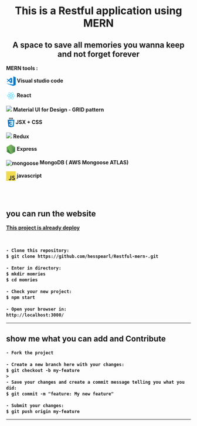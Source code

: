 <p align="center"  >
 <strong ><h1 align="center"> This is a Restful application using MERN</h1> </ strong>
 

</p>
<p align="center">
  <h2 align="center"> A space to save all memories you wanna keep and not forget forever</h2>

</p>

<p> MERN tools :</p >

<img align="center" alt="Visual Studio Code" width="26px" src="https://raw.githubusercontent.com/github/explore/80688e429a7d4ef2fca1e82350fe8e3517d3494d/topics/visual-studio-code/visual-studio-code.png" /> Visual studio code
<br>

<img align="center" alt="ReactJs" width="26px" src="https://raw.githubusercontent.com/github/explore/80688e429a7d4ef2fca1e82350fe8e3517d3494d/topics/react/react.png" /> React
<br>

<img   width="20px" src="https://trello-attachments.s3.amazonaws.com/5d02107281e39c17911f5405/5fe21c12a7e07a11d45d7587/d7d618f6cc27b234c07195a60e23e393/material-ui.svg"/> Material UI for Design - GRID pattern <br>

<img align="center" alt="CSS3" width="26px" src="https://raw.githubusercontent.com/github/explore/80688e429a7d4ef2fca1e82350fe8e3517d3494d/topics/css/css.png" />JSX + CSS<br>

<img   width="20px" src="https://trello-attachments.s3.amazonaws.com/5d02107281e39c17911f5405/5fe21c12a7e07a11d45d7587/7255e8774dcd5d82514d8cc83f42624b/redux.svg"/> Redux<br>

<img align="center" alt="Node.js" width="26px" src="https://raw.githubusercontent.com/github/explore/80688e429a7d4ef2fca1e82350fe8e3517d3494d/topics/nodejs/nodejs.png" />   Express<br>

<img align="center" alt="mongoose" width="20px" src="https://trello-attachments.s3.amazonaws.com/5d02107281e39c17911f5405/5fe21c12a7e07a11d45d7587/22d9ed6b70531d354a61c6635bd73ab3/mongodb.svg" /> MongoDB ( AWS Mongoose ATLAS)<br>

<img align="center" alt="JavaScript" width="26px" src="https://raw.githubusercontent.com/github/explore/80688e429a7d4ef2fca1e82350fe8e3517d3494d/topics/javascript/javascript.png" />  javascript<br>
    


<br>
<br>




<h2> you can run the website</h2>
 
[This project is already deploy](https://reverent-hugle-d36a17.netlify.app)
 
 <br> 


   ```
   - Clone this repository:
   $ git clone https://github.com/hesspearl/Restful-mern-.git

   - Enter in directory:
   $ mkdir momries
   $ cd momries

   - Check your new project:
   $ npm start

   - Open your browser in:
   http://localhost:3000/
   ```

---

 <h2>show me what you can add and Contribute </h2>

   ```
   - Fork the project 

   - Create a new branch here with your changes:
   $ git checkout -b my-feature
>
   - Save your changes and create a commit message telling you what you did:
   $ git commit -m "feature: My new feature"

   - Submit your changes:
   $ git push origin my-feature
   ```

---

</p>


  
<p align="center">

<p align="center">



</p>
<p align="center" >

